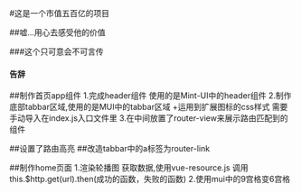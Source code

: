 #这是一个市值五百亿的项目

##嘘...用心去感受他的价值

###这个只可意会不可言传

#### 告辞

##制作首页app组件
1.完成header组件 使用的是Mint-UI中的header组件
2.制作底部tabbar区域,使用的是MUI中的tabbar区域
+运用到扩展图标的css样式 需要手动导入在index.js入口文件里
3.在中间放置了router-view来展示路由匹配到的组件

##设置了路由高亮
##改造tabbar中的a标签为router-link

##制作home页面
1.渲染轮播图  获取数据,使用vue-resource.js 调用this.$http.get(url).then(成功的函数，失败的函数)
2.使用mui中的9宫格变6宫格


